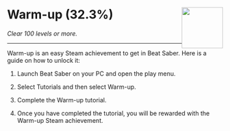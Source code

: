 # Warm-up (32.3%) <img style="float: right;" src="https://cdn.cloudflare.steamstatic.com/steamcommunity/public/images/apps/620980/3b1ce488ff749ff147ba8149b21a85ef4f204711.jpg" width="96" height="96">

_Clear 100 levels or more._

---

Warm-up is an easy Steam achievement to get in Beat Saber. Here is a guide on how to unlock it:

1. Launch Beat Saber on your PC and open the play menu.

2. Select Tutorials and then select Warm-up.

3. Complete the Warm-up tutorial.

4. Once you have completed the tutorial, you will be rewarded with the Warm-up Steam achievement.